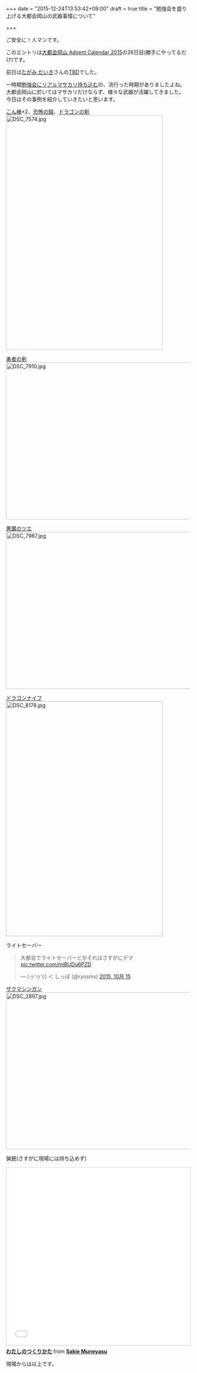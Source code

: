 +++
date = "2015-12-24T13:53:42+09:00"
draft = true
title = "勉強会を盛り上げる大都会岡山の武器事情について"

+++

ご安全に！人マンです。

このエントリは[大都会岡山 Advent Calendar 2015](http://www.adventar.org/calendars/748)の26日目(勝手にやってるだけ)です。

前日は[たがみ だいき](https://www.facebook.com/daiki.tagami)さんの[TBD](hoge)でした。

一時期[勉強会にリアルマサカリ持ち込む](http://togetter.com/li/809066)の、流行った時期がありましたよね。  
大都会岡山に於いてはマサカリだけならず、様々な武器が活躍してきました。  
今日はその事例を紹介していきたいと思います。

[こん棒](http://www.amazon.co.jp/dp/B002OSY4YO/)×2、[恐怖の鉞](http://www.amazon.co.jp/dp/B004VJPHCM/)、[ドラゴンの剣](http://www.amazon.co.jp/dp/B004VJPI44/)  
<a data-flickr-embed="true"  href="https://www.flickr.com/photos/zephiransas/15863311437/in/album-72157649808263212/" title="DSC_7574.jpg"><img src="https://farm8.staticflickr.com/7499/15863311437_d279636aa5_z.jpg" width="428" height="640" alt="DSC_7574.jpg"></a><script async src="//embedr.flickr.com/assets/client-code.js" charset="utf-8"></script>  

[勇者の剣](http://www.amazon.co.jp/dp/B004W1HNZI/)  
<a data-flickr-embed="true"  href="https://www.flickr.com/photos/zephiransas/16023358246/in/album-72157649808263212/" title="DSC_7910.jpg"><img src="https://farm8.staticflickr.com/7486/16023358246_391e85c816_z.jpg" width="640" height="428" alt="DSC_7910.jpg"></a><script async src="//embedr.flickr.com/assets/client-code.js" charset="utf-8"></script>  

[悪魔のツエ](http://www.amazon.co.jp/dp/B004VJPHIQ/)  
<a data-flickr-embed="true"  href="https://www.flickr.com/photos/zephiransas/16023374796/in/album-72157649808263212/" title="DSC_7987.jpg"><img src="https://farm8.staticflickr.com/7559/16023374796_d8deb42ee8_z.jpg" width="640" height="428" alt="DSC_7987.jpg"></a><script async src="//embedr.flickr.com/assets/client-code.js" charset="utf-8"></script>  

[ドラゴンナイフ](http://www.amazon.co.jp/dp/B004W1HO1Q/)  
<a data-flickr-embed="true"  href="https://www.flickr.com/photos/zephiransas/16049180895/in/album-72157649808263212/" title="DSC_8178.jpg"><img src="https://farm8.staticflickr.com/7502/16049180895_093dacdfeb_z.jpg" width="428" height="640" alt="DSC_8178.jpg"></a><script async src="//embedr.flickr.com/assets/client-code.js" charset="utf-8"></script>  

ライトセーバー
<blockquote class="twitter-tweet" lang="ja"><p lang="ja" dir="ltr">大都会でライトセーバーとかそれはさすがにデマ <a href="http://t.co/miBUDu6PZD">pic.twitter.com/miBUDu6PZD</a></p>&mdash; (っ’ヮ’c) ＜ しっぽ (@ryosms) <a href="https://twitter.com/ryosms/status/654476029520535553">2015, 10月 15</a></blockquote>
<script async src="//platform.twitter.com/widgets.js" charset="utf-8"></script>

[ザクマシンガン](http://www.amazon.co.jp/dp/B00I2DPVWE/)  
<a data-flickr-embed="true"  href="https://www.flickr.com/photos/zephiransas/23561713525/in/album-72157659745544384/" title="DSC_2897.jpg"><img src="https://farm6.staticflickr.com/5770/23561713525_15195433ab_z.jpg" width="640" height="428" alt="DSC_2897.jpg"></a><script async src="//embedr.flickr.com/assets/client-code.js" charset="utf-8"></script>  

猟銃(さすがに現場には持ち込めず)  
<iframe src="//www.slideshare.net/slideshow/embed_code/key/niVTBkCy6CakTB?startSlide=26" width="595" height="485" frameborder="0" marginwidth="0" marginheight="0" scrolling="no" style="border:1px solid #CCC; border-width:1px; margin-bottom:5px; max-width: 100%;" allowfullscreen> </iframe> <div style="margin-bottom:5px"> <strong> <a href="//www.slideshare.net/sakiemuneyasu/ss-48216393" title="わたしのつくりかた" target="_blank">わたしのつくりかた</a> </strong> from <strong><a href="//www.slideshare.net/sakiemuneyasu" target="_blank">Sakie Muneyasu</a></strong> </div>

現場からは以上です。

